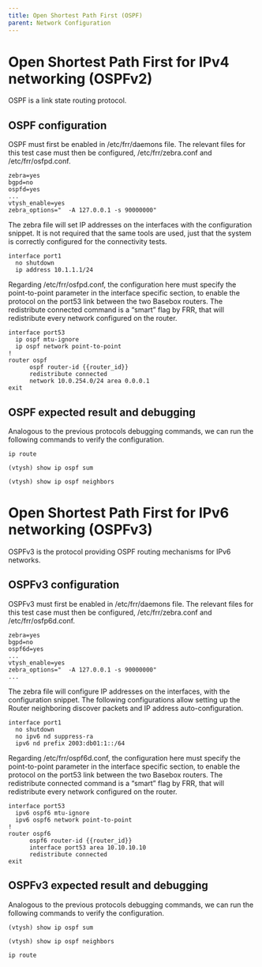 ```yaml
---
title: Open Shortest Path First (OSPF)
parent: Network Configuration
---
```


# Open Shortest Path First for IPv4 networking (OSPFv2)

OSPF is a link state routing protocol.

## OSPF configuration

OSPF must first be enabled in /etc/frr/daemons file. The relevant files for this test case must then be
configured, /etc/frr/zebra.conf and /etc/frr/osfpd.conf.

```
zebra=yes
bgpd=no
ospfd=yes
...
vtysh_enable=yes
zebra_options="  -A 127.0.0.1 -s 90000000"
```

The zebra file will set IP addresses on the interfaces with the configuration snippet. It is not required that the same tools are used, just that the system is correctly configured for the connectivity tests.

```
interface port1
  no shutdown
  ip address 10.1.1.1/24
```

Regarding /etc/frr/osfpd.conf, the configuration here must specify the point-to-point parameter in the
interface specific section, to enable the protocol on the port53 link between the two Basebox routers.
The redistribute connected command is a “smart” flag by FRR, that will redistribute every network configured
on the router.

```
interface port53
  ip ospf mtu-ignore
  ip ospf network point-to-point
!
router ospf
      ospf router-id {{router_id}}
      redistribute connected
      network 10.0.254.0/24 area 0.0.0.1
exit
```

## OSPF expected result and debugging

Analogous to the previous protocols debugging commands, we can run the following commands to verify the configuration.

```
ip route

(vtysh) show ip ospf sum

(vtysh) show ip ospf neighbors
```

# Open Shortest Path First for IPv6 networking (OSPFv3)

OSPFv3 is the protocol providing OSPF routing mechanisms for IPv6 networks.

## OSPFv3 configuration

OSPFv3 must first be enabled in /etc/frr/daemons file. The relevant files for this test case must then be
configured, /etc/frr/zebra.conf and /etc/frr/osfp6d.conf.

```
zebra=yes
bgpd=no
ospf6d=yes
...
vtysh_enable=yes
zebra_options="  -A 127.0.0.1 -s 90000000"
...
```

The zebra file will configure IP addresses on the interfaces, with the configuration snippet. The following configurations allow setting up the Router neighboring discover packets and IP address auto-configuration.

```
interface port1
  no shutdown
  no ipv6 nd suppress-ra
  ipv6 nd prefix 2003:db01:1::/64
```

Regarding /etc/frr/ospf6d.conf, the configuration here must specify the point-to-point parameter in the
interface specific section, to enable the protocol on the port53 link between the two Basebox routers.
The redistribute connected command is a “smart” flag by FRR, that will redistribute every network configured
on the router.

```
interface port53
  ipv6 ospf6 mtu-ignore
  ipv6 ospf6 network point-to-point
!
router ospf6
      ospf6 router-id {{router_id}}
      interface port53 area 10.10.10.10
      redistribute connected
exit
```

## OSPFv3 expected result and debugging

Analogous to the previous protocols debugging commands, we can run the following commands to verify the configuration.

```
(vtysh) show ip ospf sum

(vtysh) show ip ospf neighbors

ip route
```
